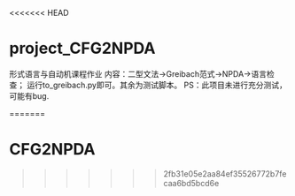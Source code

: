 <<<<<<< HEAD
# project_CFG2NPDA
形式语言与自动机课程作业
内容：二型文法->Greibach范式->NPDA->语言检查；
运行to_greibach.py即可。其余为测试脚本。
PS：此项目未进行充分测试，可能有bug.

=======
# CFG2NPDA
>>>>>>> 2fb31e05e2aa84ef35526772b7fecaa6bd5bcd6e
